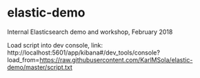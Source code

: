 # elastic-demo
Internal Elasticsearch demo and workshop, February 2018

Load script into dev console, link: http://localhost:5601/app/kibana#/dev_tools/console?load_from=https://raw.githubusercontent.com/KarlMSola/elastic-demo/master/script.txt
